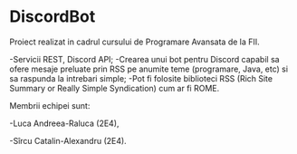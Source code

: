 # DiscordBot

Proiect realizat in cadrul cursului de Programare Avansata de la FII.

-Servicii REST, Discord API;
-Crearea unui bot pentru Discord capabil sa ofere mesaje preluate prin RSS pe anumite teme (programare, Java, etc) si sa raspunda la intrebari simple;
-Pot fi folosite biblioteci RSS (Rich Site Summary or Really Simple Syndication) cum ar fi ROME.

Membrii echipei sunt:

-Luca Andreea-Raluca (2E4), 

-Sîrcu Catalin-Alexandru (2E4).
